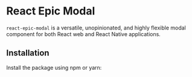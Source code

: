 # React Epic Modal

`react-epic-modal` is a versatile, unopinionated, and highly flexible modal component for both React web and React Native applications.
## Installation

Install the package using npm or yarn:
